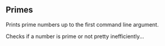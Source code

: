 ## Primes

Prints prime numbers up to the first command line argument.

Checks if a number is prime or not pretty inefficiently...
